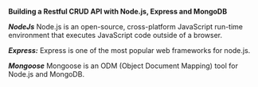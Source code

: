 **Building a Restful CRUD API with Node.js, Express and MongoDB**

***NodeJs***
Node.js is an open-source, cross-platform JavaScript run-time environment that executes JavaScript code outside of a browser.

***Express:***
Express is one of the most popular web frameworks for node.js.

***Mongoose***
Mongoose is an ODM (Object Document Mapping) tool for Node.js and MongoDB.
